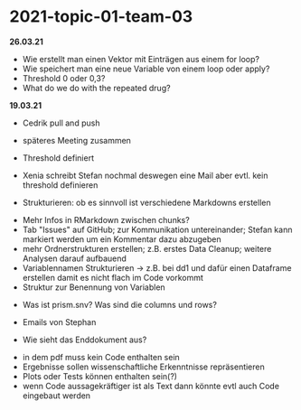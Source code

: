 # 2021-topic-01-team-03

**26.03.21**
- Wie erstellt man einen Vektor mit Einträgen aus einem for loop?
- Wie speichert man eine neue Variable von einem loop oder apply?
- Threshold 0 oder 0,3?
- What do we do with the repeated drug?

**19.03.21**
- Cedrik pull and push
+ späteres Meeting zusammen

- Threshold definiert
+ Xenia schreibt Stefan nochmal deswegen eine Mail aber evtl. kein threshold definieren 

- Strukturieren: ob es sinnvoll ist verschiedene Markdowns erstellen
+ Mehr Infos in RMarkdown zwischen chunks?
+ Tab "Issues" auf GitHub; zur Kommunikation untereinander; Stefan kann markiert werden um ein Kommentar dazu abzugeben 
+ mehr Ordnerstrukturen erstellen; z.B. erstes Data Cleanup; weitere Analysen darauf aufbauend 
+ Variablennamen Strukturieren -> z.B. bei dd1 und dafür einen Dataframe erstellen damit es nicht flach im Code vorkommt 
+ Struktur zur Benennung von Variablen 

- Was ist prism.snv? Was sind die columns und rows?
- Emails von Stephan

- Wie sieht das Enddokument aus?
+ in dem pdf muss kein Code enthalten sein
+ Ergebnisse sollen wissenschaftliche Erkenntnisse repräsentieren
+ Plots oder Tests können enthalten sein(?)
+ wenn Code aussagekräftiger ist als Text dann könnte evtl auch Code eingebaut werden

